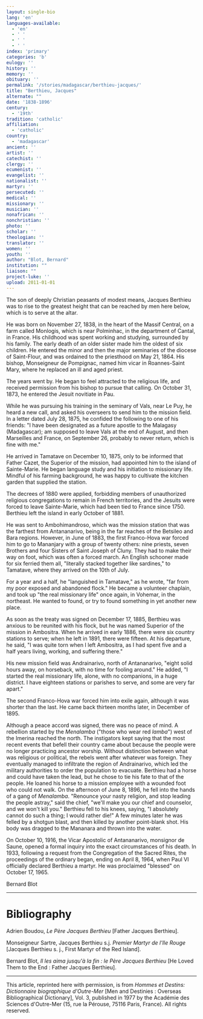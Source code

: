 ```yaml
---
layout: single-bio
lang: 'en'
languages-available:
  - 'en'
  - ' '
  - ' '
  - ' '
index: 'primary'
categories: 'b'
eulogy: ''
history: ''
memory: ''
obituary: ''
permalink: '/stories/madagascar/berthieu-jacques/'
title: "Berthieu, Jacques"
alternate: ""
date: '1838-1896'
century:
  - '19th'
tradition: 'catholic'
affiliation:
  - 'catholic'
country:
  - 'madagascar'
ancient: ''
artist: ''
catechist: ''
clergy: ''
ecumenist: ''
evangelist: ''
nationalist: ''
martyr: ''
persecuted: ''
medical: ''
missionary: ''
musician: ''
nonafrican: ''
nonchristian: ''
photo: ''
scholar: ''
theologian: ''
translator: ''
women: ''
youth: ''
author: "Blot, Bernard"
institution: ""
liaison: ""
project-luke: ''
upload: 2011-01-01
---
```




The son of deeply Christian peasants of modest means, Jacques Berthieu was to rise to the greatest height that can be reached by men here below, which is to serve at the altar.

He was born on November 27, 1838, in the heart of the Massif Central, on a farm called Monlogis, which is near Polminhac, in the department of Cantal, in France. His childhood was spent working and studying, surrounded by his family. The early death of an older sister made him the oldest of six children. He entered the minor and then the major seminaries of the diocese of Saint-Flour, and was ordained to the priesthood on May 21, 1864. His bishop, Monseigneur de Pompignac, named him vicar in Roannes-Saint Mary, where he replaced an ill and aged priest.

The years went by. He began to feel attracted to the religious life, and received permission from his bishop to pursue that calling. On October 31, 1873, he entered the Jesuit novitiate in Pau.

While he was pursuing his training in the seminary of Vals, near Le Puy, he heard a new call, and asked his overseers to send him to the mission field. In a letter dated July 28, 1875, he confided the following to one of his friends: "I have been designated as a future apostle to the Malagasy (Madagascar); am supposed to leave Vals at the end of August, and then Marseilles and France, on September 26, probably to never return, which is fine with me."

He arrived in Tamatave on December 10, 1875, only to be informed that Father Cazet, the Superior of the mission, had appointed him to the island of Sainte-Marie. He began language study and his initiation to missionary life. Mindful of his farming background, he was happy to cultivate the kitchen garden that supplied the station.

The decrees of 1880 were applied, forbidding members of unauthorized religious congregations to remain in French territories, and the Jesuits were forced to leave Sainte-Marie, which had been tied to France since 1750. Berthieu left the island in early October of 1881.

He was sent to Ambohimandroso, which was the mission station that was the farthest from Antananarivo, being in the far reaches of the Betsileo and Bara regions. However, in June of 1883, the first Franco-Hova war forced him to go to Mananjary with a group of twenty others: nine priests, seven Brothers and four Sisters of Saint Joseph of Cluny. They had to make their way on foot, which was often a forced march. An English schooner made for six ferried them all, "literally stacked together like sardines," to Tamatave, where they arrived on the 10th of July.

For a year and a half, he "languished in Tamatave," as he wrote, "far from my poor exposed and abandoned flock." He became a volunteer chaplain, and took up "the real missionary life" once again, in Vohemar, in the northeast. He wanted to found, or try to found something in yet another new place.

As soon as the treaty was signed on December 17, 1885, Berthieu was anxious to be reunited with his flock, but he was named Superior of the mission in Ambositra. When he arrived in early 1886, there were six country stations to serve; when he left in 1891, there were fifteen. At his departure, he said, "I was quite torn when I left Ambositra, as I had spent five and a half years living, working, and suffering there."

His new mission field was Andrainarivo, north of Antananarivo, "eight solid hours away, on horseback, with no time for fooling around." He added, "I started the real missionary life, alone, with no companions, in a huge district. I have eighteen stations or parishes to serve, and some are very far apart."

The second Franco-Hova war forced him into exile again, although it was shorter than the last. He came back thirteen months later, in December of 1895.

Although a peace accord was signed, there was no peace of mind. A rebellion started by the *Menalamba* ("those who wear red *lamba*") west of the Imerina reached the north. The instigators kept saying that the most recent events that befell their country came about because the people were no longer practicing ancestor worship. Without distinction between what was religious or political, the rebels went after whatever was foreign. They eventually managed to infiltrate the region of Andrainarivo, which led the military authorities to order the population to evacuate. Berthieu had a horse and could have taken the lead, but he chose to tie his fate to that of the people. He loaned his horse to a mission employee with a wounded foot who could not walk. On the afternoon of June 8, 1896, he fell into the hands of a gang of *Menalamba*. "Renounce your nasty religion, and stop leading the people astray," said the chief, "we'll make you our chief and counselor, and we won't kill you." Berthieu fell to his knees, saying, "I absolutely cannot do such a thing; I would rather die!" A few minutes later he was felled by a shotgun blast, and then killed by another point-blank shot. His body was dragged to the Mananara and thrown into the water.

On October 10, 1916, the Vicar Apostolic of Antananarivo, monsignor de Saune, opened a formal inquiry into the exact circumstances of his death. In 1933, following a request from the Congregation of the Sacred Rites, the proceedings of the ordinary began, ending on April 8, 1964, when Paul VI officially declared Berthieu a martyr. He was proclaimed "blessed" on October 17, 1965.

Bernard Blot

---

# Bibliography

Adrien Boudou, *Le Père Jacques Berthieu* [Father Jacques Berthieu].

Monseigneur Sartre, Jacques Berthieu s.j. *Premier Martyr de l'Ile Rouge* [Jacques Berthieu s. j., First Martyr of the Red Island].

Bernard Blot, *Il les aima jusqu'à la fin : le Père Jacques Berthieu* [He Loved Them to the End : Father Jacques Berthieu].

---

This article, reprinted here with permission, is from *Hommes et Destins: Dictionnaire biographique d'Outre-Mer* [Men and Destinies : Overseas Bibliographical Dictionary], Vol. 3, published in 1977 by the Académie des Sciences d'Outre-Mer (15, rue la Pérouse, 75116 Paris, France). All rights reserved.